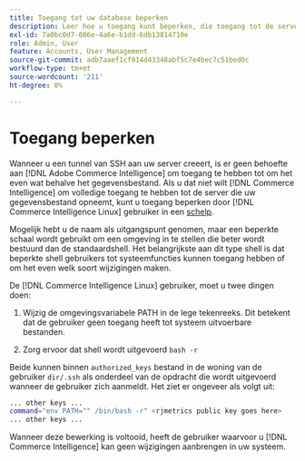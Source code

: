 ```yaml
---
title: Toegang tot uw database beperken
description: Leer hoe u toegang kunt beperken, die toegang tot de server beperken die uw gegevensbestand opneemt.
exl-id: 7a0bc0d7-086e-4a6e-b1dd-6db13814710e
role: Admin, User
feature: Accounts, User Management
source-git-commit: adb7aaef1cf914d43348abf5c7e4bec7c51bed0c
workflow-type: tm+mt
source-wordcount: '211'
ht-degree: 0%

---
```


# Toegang beperken

Wanneer u een tunnel van SSH aan uw server creeert, is er geen behoefte aan [!DNL Adobe Commerce Intelligence] om toegang te hebben tot om het even wat behalve het gegevensbestand. Als u dat niet wilt [!DNL Commerce Intelligence] om volledige toegang te hebben tot de server die uw gegevensbestand opneemt, kunt u toegang beperken door [!DNL Commerce Intelligence Linux] gebruiker in een [schelp](https://www.gnu.org/software/bash/manual/html_node/The-Restricted-Shell.html).

Mogelijk hebt u de naam als uitgangspunt genomen, maar een beperkte schaal wordt gebruikt om een omgeving in te stellen die beter wordt bestuurd dan de standaardshell. Het belangrijkste aan dit type shell is dat beperkte shell gebruikers tot systeemfuncties kunnen toegang hebben of om het even welk soort wijzigingen maken.

De [!DNL Commerce Intelligence Linux] gebruiker, moet u twee dingen doen:

1. Wijzig de omgevingsvariabele PATH in de lege tekenreeks. Dit betekent dat de gebruiker geen toegang heeft tot systeem uitvoerbare bestanden.

1. Zorg ervoor dat shell wordt uitgevoerd `bash -r`

Beide kunnen binnen `authorized_keys` bestand in de woning van de gebruiker `dir/.ssh` als onderdeel van de opdracht die wordt uitgevoerd wanneer de gebruiker zich aanmeldt. Het ziet er ongeveer als volgt uit:

```bash
... other keys ...
command="env PATH="" /bin/bash -r" <rjmetrics public key goes here>
... other keys ...
```

Wanneer deze bewerking is voltooid, heeft de gebruiker waarvoor u [!DNL Commerce Intelligence] kan geen wijzigingen aanbrengen in uw systeem.
